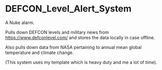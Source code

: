 # DEFCON_Level_Alert_System

A Nuke alarm.

Pulls down DEFCON levels and military news from https://www.defconlevel.com/ and stores the data locally in case offline.

Also pulls down data from NASA pertaining to annual mean global temperature and climate change.

(This system uses my template which is heavy duty and me a lot of time).
